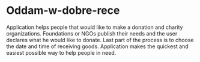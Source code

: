 # Oddam-w-dobre-rece

Application helps people that would like to make a donation and charity organizations. 
Foundations or NGOs publish their needs and the user declares what he would like to donate. 
Last part of the process is to choose the date and time of receiving goods. 
Application makes the quickest and easiest possible way to help people in need.
